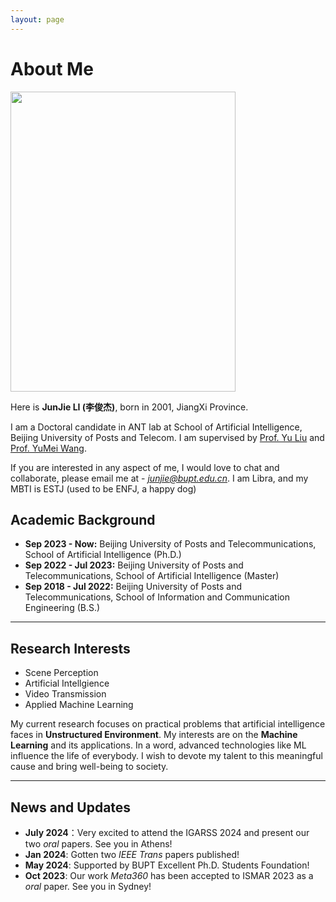 ```yaml
---
layout: page
---
```


# About Me

<img src="https://junjieli0830.github.io/junjie_intro.jpg" class="floatpic" width="360" height="480">

Here is **JunJie LI (李俊杰)**, born in 2001, JiangXi Province.

I am a Doctoral candidate in ANT lab at School of Artificial Intelligence, Beijing University of Posts and Telecom. I am supervised by [Prof. Yu Liu](https://ai.bupt.edu.cn/szdw/szyl/znxxgcx/5.htm#) and [Prof. YuMei Wang](https://ai.bupt.edu.cn/szdw/szyl/znxxgcx/3.htm).

If you are interested in any aspect of me, I would love to chat and collaborate, please email me at - *junjie@bupt.edu.cn*. I am Libra, and my MBTI is ESTJ (used to be ENFJ, a happy dog)

## Academic Background

- **Sep 2023 - Now:** Beijing University of Posts and Telecommunications, School of Artificial Intelligence (Ph.D.)
- **Sep 2022 - Jul 2023:** Beijing University of Posts and Telecommunications, School of Artificial Intelligence (Master)
- **Sep 2018 - Jul 2022:** Beijing University of Posts and Telecommunications, School of Information and Communication Engineering (B.S.)

---

## Research Interests

- Scene Perception
- Artificial Intellgience
- Video Transmission
- Applied Machine Learning

My current research focuses on practical problems that artificial intelligence faces in **Unstructured Environment**. My interests are on the **Machine Learning** and its applications. In a word, advanced technologies like ML influence the life of everybody.  I wish to devote my talent to this meaningful cause and bring well-being to society.

---

## News and Updates

- **July 2024**：Very excited to attend the IGARSS 2024 and present our two *oral* papers. See you in Athens!
- **Jan 2024**: Gotten two *IEEE Trans* papers published!
- **May 2024**: Supported by BUPT Excellent Ph.D. Students Foundation!
- **Oct 2023**: Our work *Meta360* has been accepted to ISMAR 2023 as a *oral* paper. See you in Sydney!

